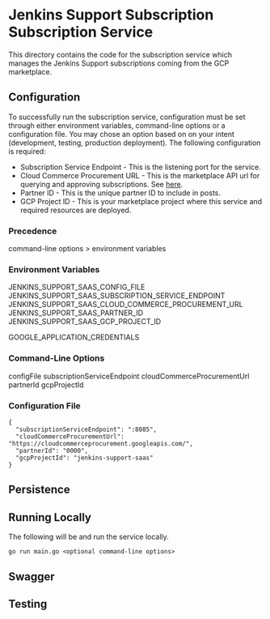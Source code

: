 # Jenkins Support Subscription Subscription Service
This directory contains the code for the subscription service which manages the 
Jenkins Support subscriptions coming from the GCP marketplace.

## Configuration
To successfully run the subscription service, configuration must be set through either environment variables, command-line options or a configuration file. You may chose an option based on on your intent (development, testing, production deployment). The following configuration is required:

* Subscription Service Endpoint - This is the listening port for the service.
* Cloud Commerce Procurement URL - This is the marketplace API url for querying and approving subscriptions. See [here](https://cloud.google.com/marketplace/docs/partners/commerce-procurement-api/reference/rest/).
* Partner ID - This is the unique partner ID to include in posts.
* GCP Project ID - This is your marketplace project where this service and required resources are deployed.

### Precedence
command-line options > environment variables

### Environment Variables
JENKINS_SUPPORT_SAAS_CONFIG_FILE
JENKINS_SUPPORT_SAAS_SUBSCRIPTION_SERVICE_ENDPOINT
JENKINS_SUPPORT_SAAS_CLOUD_COMMERCE_PROCUREMENT_URL
JENKINS_SUPPORT_SAAS_PARTNER_ID
JENKINS_SUPPORT_SAAS_GCP_PROJECT_ID

GOOGLE_APPLICATION_CREDENTIALS

### Command-Line Options
configFile
subscriptionServiceEndpoint
cloudCommerceProcurementUrl
partnerId
gcpProjectId

### Configuration File
```
{
  "subscriptionServiceEndpoint": ":8085",
  "cloudCommerceProcurementUrl": "https://cloudcommerceprocurement.googleapis.com/",
  "partnerId": "0000",
  "gcpProjectId": "jenkins-support-saas"
}
```

## Persistence

## Running Locally
The following will be and run the service locally.
```
go run main.go <optional command-line options>
```

## Swagger

## Testing
